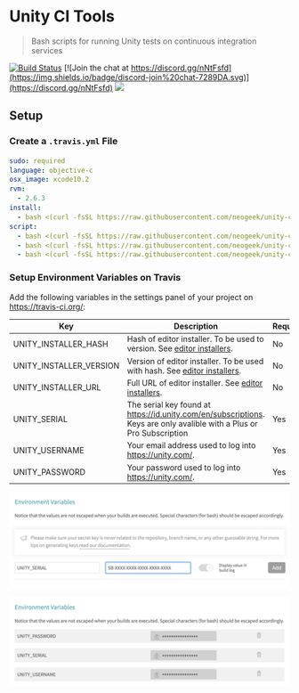 # Unity CI Tools

> Bash scripts for running Unity tests on continuous integration services

[![Build Status](https://travis-ci.org/neogeek/unity-ci-tools.svg?branch=master)](https://travis-ci.org/neogeek/unity-ci-tools)
[![Join the chat at https://discord.gg/nNtFsfd](https://img.shields.io/badge/discord-join%20chat-7289DA.svg)](https://discord.gg/nNtFsfd)
[![](https://img.shields.io/badge/Trello-Board-blue.svg)](https://trello.com/b/b4Tpw4Bw/unity-ci-tools)

## Setup

### Create a `.travis.yml` File

```yaml
sudo: required
language: objective-c
osx_image: xcode10.2
rvm:
  - 2.6.3
install:
  - bash <(curl -fsSL https://raw.githubusercontent.com/neogeek/unity-ci-tools/master/bin/install.sh)
script:
  - bash <(curl -fsSL https://raw.githubusercontent.com/neogeek/unity-ci-tools/master/bin/auth.sh)
  - bash <(curl -fsSL https://raw.githubusercontent.com/neogeek/unity-ci-tools/master/bin/test.sh)
  - bash <(curl -fsSL https://raw.githubusercontent.com/neogeek/unity-ci-tools/master/bin/deauth.sh)
```

### Setup Environment Variables on Travis

Add the following variables in the settings panel of your project on <https://travis-ci.org/>:

| Key                     | Description                                                                                                             | Required |
| ----------------------- | ----------------------------------------------------------------------------------------------------------------------- | -------- |
| UNITY_INSTALLER_HASH    | Hash of editor installer. To be used to version. See [editor installers](data/editor-installers.json).                  | No       |
| UNITY_INSTALLER_VERSION | Version of editor installer. To be used with hash. See [editor installers](data/editor-installers.json).                | No       |
| UNITY_INSTALLER_URL     | Full URL of editor installer. See [editor installers](data/editor-installers.json).                                     | No       |
| UNITY_SERIAL            | The serial key found at <https://id.unity.com/en/subscriptions>. Keys are only avalible with a Plus or Pro Subscription | Yes      |
| UNITY_USERNAME          | Your email address used to log into <https://unity.com/>.                                                               | Yes      |
| UNITY_PASSWORD          | Your password used to log into <https://unity.com/>.                                                                    | Yes      |

![](screenshots/travis-env-variables-empty.png)

![](screenshots/travis-env-variables-filled-out.png)
